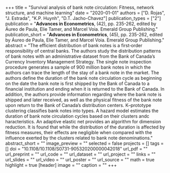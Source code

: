 +++
title = "Survival analysis of bank note circulation: Fitness, network structure, and machine learning"
date = "2020-01-01"
authors = ["D. Rojas", "J. Estrada", "K.P. Huynh", "D.T. Jacho-Chavez"]
publication_types = ["2"]
publication = "**Advances in Econometrics**, (42), pp. 235-262, edited by Áureo de Paula, Elie Tamer, and Marcel Voia. Emerald Group Publishing."
publication_short = "**Advances in Econometrics**, (45), pp. 235-262, edited by Áureo de Paula, Elie Tamer, and Marcel Voia. Emerald Group Publishing."
abstract = "The efficient distribution of bank notes is a first‐order responsibility of central banks. The authors study the distribution patterns of bank notes with an administrative dataset from the Bank of Canada’s Currency Inventory Management Strategy. The single note inspection procedure generates a sample of 900 million bank notes in which the authors can trace the length of the stay of a bank note in the market. The authors define the duration of the bank note circulation cycle as beginning on the date the bank note is first shipped by the Bank of Canada to a financial institution and ending when it is returned to the Bank of Canada. In addition, the authors provide information regarding where the bank note is shipped and later received, as well as the physical fitness of the bank note upon return to the Bank of Canada’s distribution centers. K–prototype clustering classifies bank notes into types. A hazard model estimates the duration of bank note circulation cycles based on their clusters andc haracteristics. An adaptive elastic net provides an algorithm for dimension reduction. It is found that while the distribution of the duration is affected by fitness measures, their effects are negligible when compared with the influence exerted by the clusters related to bank note denominations."
abstract_short = ""
image_preview = ""
selected = false
projects = []
tags = []
doi = "10.1108/10.1108/S0731-905320200000042018"
url_pdf = ""
url_preprint = ""
url_code = ""
url_dataset = ""
url_project = ""
links = ""
url_slides = ""
url_video = ""
url_poster = ""
url_source = ""
math = true
highlight = true
[header]
image = ""
caption = ""
+++
